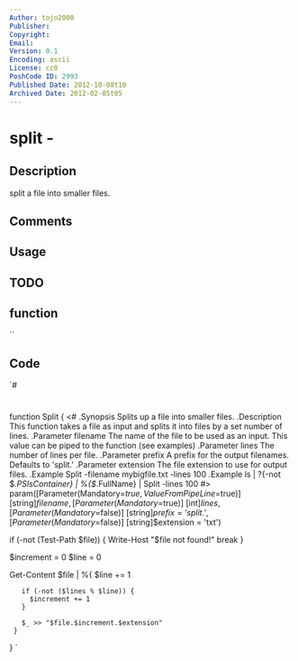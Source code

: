 ```yaml
---
Author: tojo2000
Publisher: 
Copyright: 
Email: 
Version: 0.1
Encoding: ascii
License: cc0
PoshCode ID: 2993
Published Date: 2012-10-08t10
Archived Date: 2012-02-05t05
---
```


# split - 

## Description

split a file into smaller files.

## Comments



## Usage



## TODO



## function

``

## Code

`#
 #
 function Split {
 <#
 .Synopsis
 Splits up a file into smaller files.
 .Description
 This function takes a file as input and splits it into files by a set number of
 lines.
 .Parameter filename
 The name of the file to be used as an input.
 This value can be piped to the function (see examples)
 .Parameter lines
 The number of lines per file.
 .Parameter prefix
 A prefix for the output filenames.  Defaults to 'split.'
 .Parameter extension
 The file extension to use for output files.
 .Example
 Split -filename mybigfile.txt -lines 100
 .Example
 ls | ?{-not $_.PSIsContainer} | %{$_.FullName} | Split -lines 100
 #>
   param([Parameter(Mandatory=$true,
                    ValueFromPipeLine=$true)]
         [string]$filename,
         [Parameter(Mandatory=$true)]
         [int]$lines,
         [Parameter(Mandatory=$false)]
         [string]$prefix = 'split.',
         [Parameter(Mandatory=$false)]
         [string]$extension = 'txt')
         
   if (-not (Test-Path $file)) {
     Write-Host "$file not found!"
     break
   }
   
   $increment = 0
   $line = 0
   
   Get-Content $file |
     %{
       $line += 1
       
       if (-not ($lines % $line)) {
         $increment += 1
       }
       
       $_ >> "$file.$increment.$extension"
     }  
 }
`

